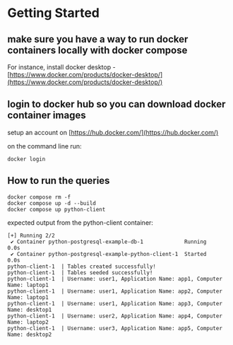 

# Getting Started

## make sure you have a way to run docker containers locally with docker compose

For instance, install docker desktop - [https://www.docker.com/products/docker-desktop/](https://www.docker.com/products/docker-desktop/)

## login to docker hub so you can download docker container images

setup an account on [https://hub.docker.com/](https://hub.docker.com/)

on the command line run:
```
docker login
```

## How to run the queries

```
docker compose rm -f
docker compose up -d --build
docker compose up python-client
```


expected output from the python-client container:
```
[+] Running 2/2
 ✔ Container python-postgresql-example-db-1             Running                                                                                                                        0.0s
 ✔ Container python-postgresql-example-python-client-1  Started                                                                                                                        0.0s
python-client-1  | Tables created successfully!
python-client-1  | Tables seeded successfully!
python-client-1  | Username: user1, Application Name: app1, Computer Name: laptop1
python-client-1  | Username: user1, Application Name: app2, Computer Name: laptop1
python-client-1  | Username: user1, Application Name: app3, Computer Name: desktop1
python-client-1  | Username: user2, Application Name: app4, Computer Name: laptop2
python-client-1  | Username: user3, Application Name: app5, Computer Name: desktop2
```

